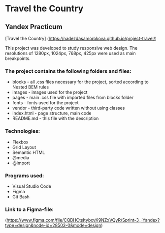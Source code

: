 # Travel the Country
## Yandex Practicum

[Travel the Country] (https://nadezdasamorokova.github.io/project-travel/)

This project was developed to study responsive web design. The resolutions of 1280px, 1024px, 768px, 425px were used as main breakpoints.

### The project contains the following folders and files:

* blocks - all .css files necessary for the project, sorted according to Nested BEM rules
* images - images used for the project
* pages - main .css file with imported files from blocks folder
* fonts - fonts used for the project
* vendor - third-party code written without using classes
* index.html - page structure, main code
* README.md - this file with the description

### Technologies:

* Flexbox
* Grid Layout
* Semantic HTML
* @media
* @import

### Programs used:

* Visual Studio Code
* Figma
* Git Bash

### Link to a Figma-file:

(https://www.figma.com/file/CQBHCtsItybxvK9NZxVQyR/Sprint-3_-Yandex?type=design&node-id=28503-0&mode=design)
